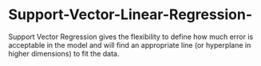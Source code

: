 # Support-Vector-Linear-Regression-
 Support Vector Regression gives the flexibility to define how much error is acceptable in the model and will find an appropriate line (or hyperplane in higher dimensions) to fit the data.

